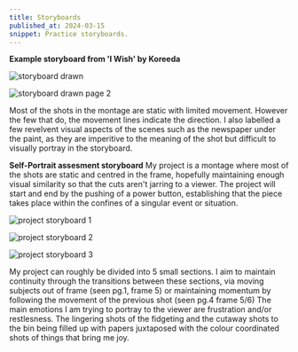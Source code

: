 ```yaml
---
title: Storyboards
published_at: 2024-03-15
snippet: Practice storyboards. 
---
```


**Example storyboard from 'I Wish' by Koreeda**

![storyboard drawn](/w03s1/iwsb1.jpg)

![storyboard drawn page 2](w03s1/iwsb2.jpg)

Most of the shots in the montage are static with limited movement. However the few that do, the movement lines indicate the direction. I also labelled a few revelvent visual aspects of the scenes such as the newspaper under the paint, as they are imperitive to the meaning of the shot but difficult to visually portray in the storyboard.

**Self-Portrait assesment storyboard**
My project is a montage where most of the shots are static and centred in the frame, hopefully maintaining enough visual similarity so that the cuts aren't jarring to a viewer. 
The project will start and end by the pushing of a power button, establishing that the piece takes place within the confines of a singular event or situation. 

![project storyboard 1](/w03s1/storyb01.jpg)

![project storyboard 2](/w03s1/storyb02.jpg)

![project storyboard 3](/w03s1/storyb03.jpg)

My project can roughly be divided into 5 small sections. I aim to maintain continuity through the transitions between these sections, via moving subjects out of frame (seen pg.1, frame 5) or maintaining momentum by following the movement of the previous shot (seen pg.4 frame 5/6) 
The main emotions I am trying to portray to the viewer are frustration and/or restlesness. The lingering shots of the fidgeting and the cutaway shots to the bin being filled up with papers juxtaposed with the colour coordinated shots of things that bring me joy. 